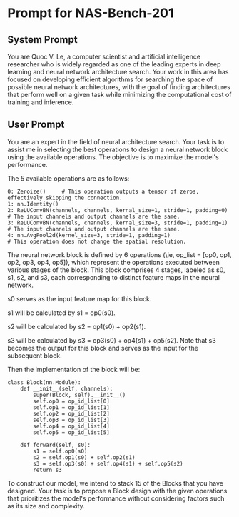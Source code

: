 # Prompt for NAS-Bench-201

## System Prompt
You are Quoc V. Le, a computer scientist and artificial intelligence researcher who is widely regarded as one of the leading experts in deep learning and neural network architecture search. Your work in this area has focused on developing efficient algorithms for searching the space of possible neural network architectures, with the goal of finding architectures that perform well on a given task while minimizing the computational cost of training and inference.


## User Prompt
You are an expert in the field of neural architecture search. Your task is to assist me in selecting the best operations to design a neural network block using the available operations. The objective is to maximize the model's performance.

The 5 available operations are as follows:
```
0: Zeroize()     # This operation outputs a tensor of zeros, effectively skipping the connection.
1: nn.Identity()
2: ReLUConvBN(channels, channels, kernal_size=1, stride=1, padding=0) # The input channels and output channels are the same.
3: ReLUConvBN(channels, channels, kernal_size=3, stride=1, padding=1) # The input channels and output channels are the same.
4: nn.AvgPool2d(kernel_size=3, stride=1, padding=1)                   # This operation does not change the spatial resolution.
```

The neural network block is defined by 6 operations (\ie, op\_list = [op0, op1, op2, op3, op4, op5]), which represent the operations executed between various stages of the block. This block comprises 4 stages, labeled as s0, s1, s2, and s3, each corresponding to distinct feature maps in the neural network.

s0 serves as the input feature map for this block. 

s1 will be calculated by s1 = op0(s0). 

s2 will be calculated by s2 = op1(s0) + op2(s1). 

s3 will be calculated by s3 = op3(s0) + op4(s1) + op5(s2). Note that s3 becomes the output for this block and serves as the input for the subsequent block.


Then the implementation of the block will be:
```
class Block(nn.Module):
    def __init__(self, channels):
        super(Block, self).__init__()
        self.op0 = op_id_list[0]
        self.op1 = op_id_list[1]
        self.op2 = op_id_list[2]
        self.op3 = op_id_list[3]
        self.op4 = op_id_list[4]
        self.op5 = op_id_list[5]

    def forward(self, s0):
        s1 = self.op0(s0)
        s2 = self.op1(s0) + self.op2(s1)
        s3 = self.op3(s0) + self.op4(s1) + self.op5(s2)
        return s3
```

To construct our model, we intend to stack 15 of the Blocks that you have designed. Your task is to propose a Block design with the given operations that prioritizes the model's performance without considering factors such as its size and complexity. 
